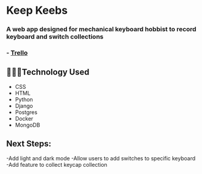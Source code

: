 # Keep Keebs

### A web app designed for mechanical keyboard hobbist to record keyboard and switch collections 

### - [Trello](https://trello.com/b/w3irVbCe/keebs-collector)

## 👩🏻‍💻Technology Used 
- CSS
- HTML
- Python
- Django
- Postgres
- Docker
- MongoDB

## Next Steps:
-Add light and dark mode 
-Allow users to add switches to specific keyboard 
-Add feature to collect keycap collection 
